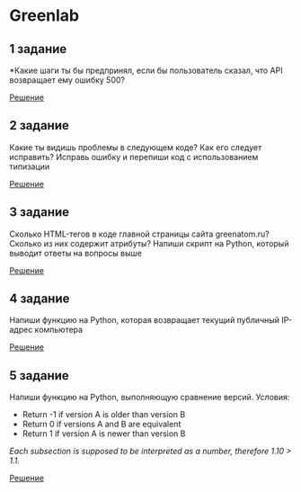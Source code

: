 # Greenlab

## 1 задание

*Какие шаги ты бы предпринял, если бы пользователь сказал, что API возвращает ему ошибку 500?

[Решение](https://github.com/LeonidVolohov/Greenlab/blob/main/1.py)

## 2 задание

Какие ты видишь проблемы в следующем коде? Как его следует исправить? Исправь ошибку и перепиши код с использованием типизации

[Решение](https://github.com/LeonidVolohov/Greenlab/blob/main/2.py)

## 3 задание

Сколько HTML-тегов в коде главной страницы сайта greenatom.ru? Сколько из них содержит атрибуты? Напиши скрипт на Python, который выводит ответы на вопросы выше

[Решение](https://github.com/LeonidVolohov/Greenlab/blob/main/3.py)

## 4 задание

Напиши функцию на Python, которая возвращает текущий публичный IP-адрес компьютера

[Решение](https://github.com/LeonidVolohov/Greenlab/blob/main/4.py)

## 5 задание

Напиши функцию на Python, выполняющую сравнение версий. Условия: 
* Return -1 if version A is older than version B 
* Return 0 if versions A and B are equivalent 
* Return 1 if version A is newer than version B 

*Each subsection is supposed to be interpreted as a number, therefore 1.10 > 1.1.*

[Решение](https://github.com/LeonidVolohov/Greenlab/blob/main/5.py)
